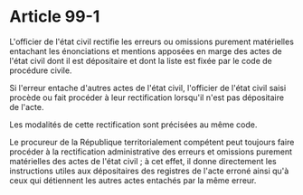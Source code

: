 # Article 99-1

<p>L'officier de l'état civil rectifie les erreurs ou omissions purement matérielles entachant les énonciations et mentions apposées en marge des actes de l'état civil dont il est dépositaire et dont la liste est fixée par le code de procédure civile. </p><p> Si l'erreur entache d'autres actes de l'état civil, l'officier de l'état civil saisi procède ou fait procéder à leur rectification lorsqu'il n'est pas dépositaire de l'acte. </p><p> Les modalités de cette rectification sont précisées au même code. </p><p> Le procureur de la République territorialement compétent peut toujours faire procéder à la rectification administrative des erreurs et omissions purement matérielles des actes de l'état civil ; à cet effet, il donne directement les instructions utiles aux dépositaires des registres de l'acte erroné ainsi qu'à ceux qui détiennent les autres actes entachés par la même erreur.</p>